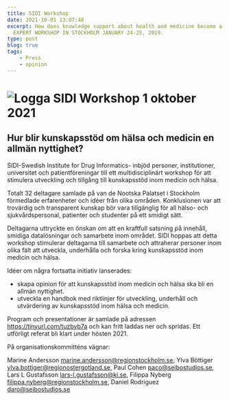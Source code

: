 ```yaml
---
title: SIDI Workshop
date: 2021-10-01 13:07:48
excerpt: How does knowledge support about health and medicine become a public good?
  EXPERT WORKSHOP IN STOCKHOLM JANUARY 24-25, 2019.
type: post
blog: true
tags:
    - Press
    - opinion
---
```



# ![Logga](/sidi-32x32.png)  SIDI Workshop 1 oktober 2021

## Hur blir kunskapsstöd om hälsa och medicin en allmän nyttighet?

SIDI-Swedish Institute for Drug Informatics- inbjöd personer, institutioner, universitet och patientföreningar till ett multidisciplinärt workshop för att stimulera utveckling och tillgång till kunskapsstöd inom medicin och hälsa.

Totalt 32 deltagare samlade på van de Nootska Palatset i Stockholm förmedlade erfarenheter och idéer från olika områden. Konklusionen var att trovärdig och transparent kunskap bör vara tillgänglig för all hälso- och sjukvårdspersonal, patienter och studenter på ett smidigt sätt.

Deltagarna uttryckte en önskan om att en kraftfull satsning på innehåll, smidiga datalösningar och samarbete inom området. SIDI hoppas att detta workshop stimulerar deltagarna till samarbete och attraherar personer inom olika fält att utveckla, underhålla och forska kring kunskapsstöd inom medicin och hälsa.

Idéer om några fortsatta initiativ lanserades:

- skapa opinion för att kunskapsstöd inom medicin och hälsa ska bli en allmän nyttighet.
- utveckla en handbok med riktlinjer för utveckling, underhåll och utvärdering av kunskapsstöd inom hälsa och medicin.   

Program och presentationer är samlade på adressen <https://tinyurl.com/tuzbyb7a> och kan fritt laddas ner och spridas. Ett utförligt referat bli klart under hösten 2021.

På organisationskommitténs vägnar:

Marine Andersson marine.andersson@regionstockholm.se, Ylva Böttiger ylva.bottiger@regionostergotland.se, Paul Cohen paco@seibostudios.se, Lars L Gustafsson lars-l.gustafsson@ki.se, Filippa Nyberg filippa.nyberg@regionstockholm.se, Daniel Rodriguez daro@seibostudios.se 
